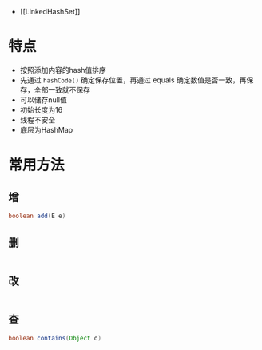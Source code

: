 
- [[LinkedHashSet]]

# 特点

- 按照添加内容的hash值排序
- 先通过 `hashCode()` 确定保存位置，再通过 equals 确定数值是否一致，再保存，全部一致就不保存
- 可以储存null值
- 初始长度为16
- 线程不安全
- 底层为HashMap

# 常用方法

## 增

```Java
boolean add(E e)
```

## 删

```Java

```

## 改

```Java

```

## 查

```Java
boolean contains(Object o)
```
